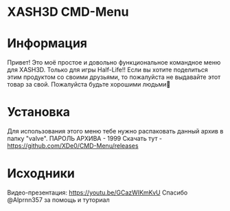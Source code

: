 # XASH3D CMD-Menu
# Информация
Привет! Это моё простое и довольно функциональное командное меню для XASH3D. Только для игры Half-Life!!
Если вы хотите поделиться этим продуктом со своими друзьями, то пожалуйста не выдавайте этот товар за свой. Пожалуйста будьте хорошими людьми🙏
# Установка
Для использования этого меню тебе нужно распаковать данный архив в папку "valve". ПАРОЛЬ АРХИВА - 1999
Скачать тут - https://github.com/XDe0/CMD-Menu/releases
# Исходники
Видео-презентация: https://youtu.be/GCazWIKmKvU
Спасибо @Alprnn357 за помощь и туториал
